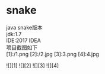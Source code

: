 # snake
java snake版本  
jdk:1.7  
IDE:2017 IDEA  
项目截图如下  
[1]:/1.png
[2]:/2.jpg
[3]:3.png
[4]:4.jpg

![][1]
![][2]
![][3]
![][4]